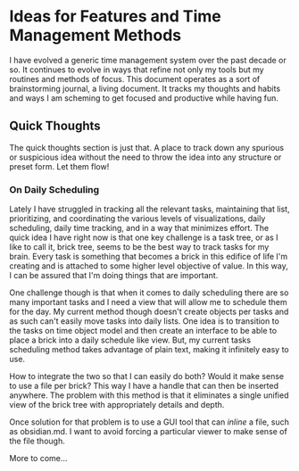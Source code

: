 # Ideas for Features and Time Management Methods

I have evolved a generic time management system over the past decade or so. It continues to evolve in ways that refine not only my tools but my routines and methods of focus. This document operates as a sort of brainstorming journal, a living document. It tracks my thoughts and habits and ways I am scheming to get focused and productive while having fun.

## Quick Thoughts

The quick thoughts section is just that. A place to track down any spurious or suspicious idea without the need to throw the idea into any structure or preset form. Let them flow!

### On Daily Scheduling

Lately I have struggled in tracking all the relevant tasks, maintaining that list, prioritizing, and coordinating the various levels of visualizations, daily scheduling, daily time tracking, and in a way that minimizes effort. The quick idea I have right now is that one key challenge is a task tree, or as I like to call it, brick tree, seems to be the best way to track tasks for my brain. Every task is something that becomes a brick in this edifice of life I'm creating and is attached to some higher level objective of value. In this way, I can be assured that I'm doing things that are important.

One challenge though is that when it comes to daily scheduling there are so many important tasks and I need a view that will allow me to schedule them for the day. My current method though doesn't create objects per tasks and as such can't easily move tasks into daily lists. One idea is to transition to the tasks on time object model and then create an interface to be able to place a brick into a daily schedule like view. But, my current tasks scheduling method takes advantage of plain text, making it infinitely easy to use.

How to integrate the two so that I can easily do both? Would it make sense to use a file per brick? This way I have a handle that can then be inserted anywhere. The problem with this method is that it eliminates a single unified view of the brick tree with appropriately details and depth.

Once solution for that problem is to use a GUI tool that can *inline* a file, such as obsidian.md. I want to avoid forcing a particular viewer to make sense of the file though.

More to come...